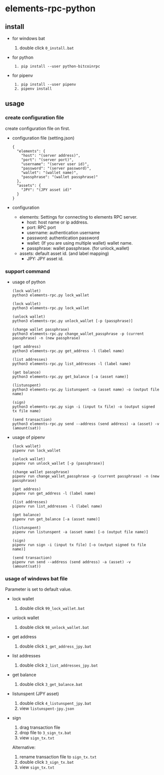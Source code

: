 # elements-rpc-python

## install

 - for windows bat
   1. double click `0_install.bat`

 - for python
   ```
    1. pip install --user python-bitcoinrpc
   ```

 - for pipenv
   ```
    1. pip install --user pipenv
    2. pipenv install
   ```

## usage

### create configuration file

create configuration file on first.

- configuration file (setting.json)
  ```
  {
    "elements": {
      "host": "(server address)",
      "port": "(server port)",
      "username": "(server user id)",
      "password": "(server password)",
      "wallet": "(wallet name)",
      "passphrase": "(wallet passphrase)"
    },
    "assets": {
      "JPY": "(JPY asset id)"
    }
  }
  ```

- configuration
  - elements: Settings for connecting to elements RPC server.
    - host: host name or ip address.
    - port: RPC port
    - username: authentication username
    - password: authentication password
    - wallet: (If you are using multiple wallet) wallet name.
    - passphrase: wallet passphrase. (for unlock_wallet)
  - assets: default asset id. (and label mapping)
    - JPY: JPY asset id.

### support command


  - usage of python
    ```
    (lock wallet)
    python3 elements-rpc.py lock_wallet

    (lock wallet)
    python3 elements-rpc.py lock_wallet

    (unlock wallet)
    python3 elements-rpc.py unlock_wallet [-p (passphrase)]

    (change wallet passphrase)
    python3 elements-rpc.py change_wallet_passphrase -p (current passphrase) -n (new passphrase)

    (get address)
    python3 elements-rpc.py get_address -l (label name)

    (list addresses)
    python3 elements-rpc.py list_addresses -l (label name)

    (get balance)
    python3 elements-rpc.py get_balance [-a (asset name)]

    (listunspent)
    python3 elements-rpc.py listunspent -a (asset name) -o (output file name)

    (sign)
    python3 elements-rpc.py sign -i (input tx file) -o (output signed tx file name)

    (send transaction)
    python3 elements-rpc.py send --address (send address) -a (asset) -v (amount(sat))
    ```

  - usage of pipenv
    ```
    (lock wallet)
    pipenv run lock_wallet

    (unlock wallet)
    pipenv run unlock_wallet [-p (passphrase)]

    (change wallet passphrase)
    pipenv run change_wallet_passphrase -p (current passphrase) -n (new passphrase)

    (get address)
    pipenv run get_address -l (label name)

    (list addresses)
    pipenv run list_addresses -l (label name)

    (get balance)
    pipenv run get_balance [-a (asset name)]

    (listunspent)
    pipenv run listunspent -a (asset name) [-o (output file name)]

    (sign)
    pipenv run sign -i (input tx file) [-o (output signed tx file name)]

    (send transaction)
    pipenv run send --address (send address) -a (asset) -v (amount(sat))
    ```


### usage of windows bat file

Parameter is set to default value.

  - lock wallet
    1. double click `99_lock_wallet.bat`

  - unlock wallet
    1. double click `98_unlock_wallet.bat`

  - get address
    1. double click `1_get_address_jpy.bat`

  - list addresses
    1. double click `2_list_addresses_jpy.bat`

  - get balance
    1. double click `3_get_balance.bat`

  - listunspent (JPY asset)
    1. double click `4_listunspent_jpy.bat`
    2. view `listunspent-jpy.json`

  - sign
    1. drag transaction file
    2. drop file to `3_sign_tx.bat`
    3. view `sign_tx.txt`

    Alternative:
    1. rename transaction file to `sign_tx.txt`
    2. double click `3_sign_tx.bat`
    3. view `sign_tx.txt`
